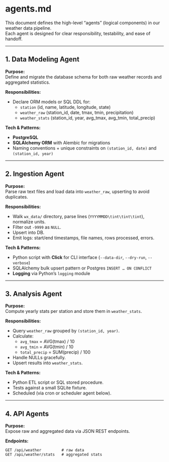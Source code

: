 # agents.md

This document defines the high-level “agents” (logical components) in our weather data pipeline.  
Each agent is designed for clear responsibility, testability, and ease of handoff.

---

## 1. Data Modeling Agent

**Purpose:**  
Define and migrate the database schema for both raw weather records and aggregated statistics.

**Responsibilities:**  
- Declare ORM models or SQL DDL for:
  - `station` (id, name, latitude, longitude, state)
  - `weather_raw` (station_id, date, tmax, tmin, precipitation)
  - `weather_stats` (station_id, year, avg_tmax, avg_tmin, total_precip)

**Tech & Patterns:**  
- **PostgreSQL**  
- **SQLAlchemy ORM** with Alembic for migrations  
- Naming conventions + unique constraints on `(station_id, date)` and `(station_id, year)`

---

## 2. Ingestion Agent

**Purpose:**  
Parse raw text files and load data into `weather_raw`, upserting to avoid duplicates.

**Responsibilities:**  
- Walk `wx_data/` directory, parse lines (`YYYYMMDD\tint\tint\tint`), normalize units.  
- Filter out `-9999` as `NULL`.  
- Upsert into DB.  
- Emit logs: start/end timestamps, file names, rows processed, errors.

**Tech & Patterns:**  
- Python script with **Click** for CLI interface (`--data-dir`, `--dry-run`, `--verbose`)  
- SQLAlchemy bulk upsert pattern or Postgres `INSERT … ON CONFLICT`  
- **Logging** via Python’s `logging` module

---

## 3. Analysis Agent

**Purpose:**  
Compute yearly stats per station and store them in `weather_stats`.

**Responsibilities:**  
- Query `weather_raw` grouped by `(station_id, year)`.  
- Calculate:
  - `avg_tmax` = AVG(tmax) / 10
  - `avg_tmin` = AVG(tmin) / 10
  - `total_precip` = SUM(precip) / 100
- Handle NULLs gracefully.  
- Upsert results into `weather_stats`.  

**Tech & Patterns:**  
- Python ETL script or SQL stored procedure.  
- Tests against a small SQLite fixture.  
- Scheduled (via cron or scheduler agent below).

---

## 4. API Agents

**Purpose:**  
Expose raw and aggregated data via JSON REST endpoints.

**Endpoints:**  
```text
GET /api/weather         # raw data
GET /api/weather/stats   # aggregated stats
